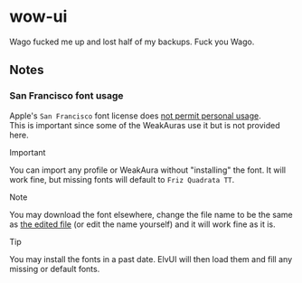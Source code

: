 # wow-ui

Wago fucked me up and lost half of my backups. Fuck you Wago.

## Notes

### San Francisco font usage

Apple's `San Francisco` font license does [not permit personal usage](https://en.wikipedia.org/wiki/San_Francisco_(sans-serif_typeface)#SF_Mono).  
This is important since some of the WeakAuras use it but is not provided here.

>[!IMPORTANT]
> You can import any profile or WeakAura without "installing" the font. It will work fine, but missing fonts will default to `Friz Quadrata TT`.  

>[!NOTE]
> You may download the font elsewhere, change the file name to be the same as [the edited file](/elvui/SharedMediaEdit.md) (or edit the name yourself) and it will work fine as it is.

>[!TIP]
>You may install the fonts in a past date. ElvUI will then load them and fill any missing or default fonts.
